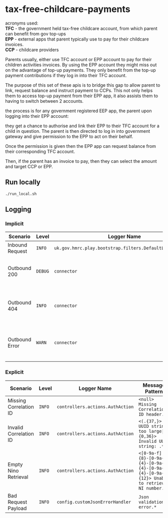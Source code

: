 # tax-free-childcare-payments

acronyms used:
<br />
**TFC** - the government held tax-free childcare account, from which parent can benefit from gov top-ups
<br />
**EPP** - external apps that parent typically use to pay for their childcare invoices.
<br />
**CCP** - childcare providers

Parents usually, either use TFC account or EPP account to pay for their children activities invoices.
By using the EPP account they might miss out on the advantage of top-up payments.
They only benefit from the top-up payment contributions if they log in into their TFC account.

The purpose of this set of these apis is to bridge this gap to allow parent to link, request balance and instruct
payment to
CCPs. This not only helps them to access top-up payment from their EPP app, it also assists them to having to switch
between 2 accounts.

the process is for any government registered EEP app, the parent upon logging into their EPP account:

they get a chance to authorise and link their EPP to their TFC account for a child in question.
The parent is then directed to log in into government gateway and give permission to the EPP to act on their behalf.

Once the permission is given then the EPP app can request balance from their corresponding TFC account.

Then, if the parent has an invoice to pay, then they can select the amount and target CCP or EPP.

## Run locally

```bash
./run_local.sh
```

## Logging

### Implicit

| Scenario        | Level   | Logger Name                                               | Message Pattern                                                                      | Source              |
|-----------------|---------|-----------------------------------------------------------|--------------------------------------------------------------------------------------|---------------------|
| Inbound Request | `INFO`  | `uk.gov.hmrc.play.bootstrap.filters.DefaultLoggingFilter` | `[A-Z]+ \S+ \d{3} \d+ms`                                                             | [Bootstrap][BS]     |
| Outbound 200    | `DEBUG` | `connector`                                               | `\S*:[A-Z]+:\d+:\d+\.\d{3}[mnu]?s:\d+:\d+\.\d{3}[mnu]?s:[0-9a-f]{1,4}:\S+:ok`        | [HTTP Verbs][HV200] |
| Outbound 404    | `INFO`  | `connector`                                               | `\S*:[A-Z]+:\d+:\d+\.\d{3}[mnu]?s:\d+:\d+\.\d{3}[mnu]?s:[0-9a-f]{1,4}:\S+:failed .*` | [HTTP Verbs][HV404] |
| Outbound Error  | `WARN`  | `connector`                                               | `\S*:[A-Z]+:\d+:\d+\.\d{3}[mnu]?s:\d+:\d+\.\d{3}[mnu]?s:[0-9a-f]{1,4}:\S+:failed .*` | [HTTP Verbs][HVE]   |

### Explicit

| Scenario               | Level  | Logger Name                      | Message Pattern                                                                                |
|------------------------|--------|----------------------------------|------------------------------------------------------------------------------------------------|
| Missing Correlation ID | `INFO` | `controllers.actions.AuthAction` | `<null> Missing Correlation-ID header.`                                                        |
| Invalid Correlation ID | `INFO` | `controllers.actions.AuthAction` | `<(.{37,}> UUID string too large\|.{0,36}> Invalid UUID string: .*)`                           |
| Empty Nino Retrieval   | `INFO` | `controllers.actions.AuthAction` | `<[0-9a-f]{8}-[0-9a-f]{4}-[0-9a-f]{4}-[0-9a-f]{4}-[0-9a-f]{12}> Unable to retrieve NI number.` |
| Bad Request Payload    | `INFO` | `config.customJsonErrorHandler`  | `Json validation error.*`                                                                      |

[BS]: https://github.com/hmrc/bootstrap-play/blob/7a8a302b63cda07119f13ec21ad7ae82a45c966f/bootstrap-common-play-30/src/main/scala/uk/gov/hmrc/play/bootstrap/filters/LoggingFilter.scala#L61-L69

[HV200]: https://github.com/hmrc/http-verbs/blob/6af33f916da3d82297409ddacd7b18a4d454bdb4/http-verbs-play-30/src/main/scala/uk/gov/hmrc/http/logging/ConnectionTracing.scala#L39

[HV404]: https://github.com/hmrc/http-verbs/blob/6af33f916da3d82297409ddacd7b18a4d454bdb4/http-verbs-play-30/src/main/scala/uk/gov/hmrc/http/logging/ConnectionTracing.scala#L40-L43

[HVE]: https://github.com/hmrc/http-verbs/blob/6af33f916da3d82297409ddacd7b18a4d454bdb4/http-verbs-play-30/src/main/scala/uk/gov/hmrc/http/logging/ConnectionTracing.scala#L44
